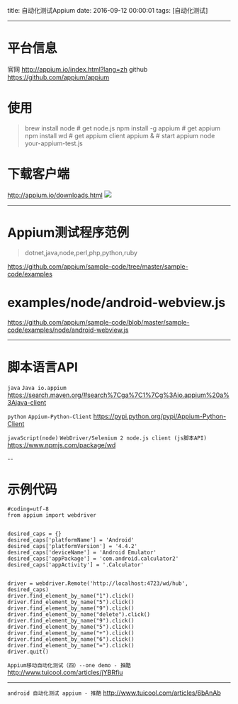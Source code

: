 title: 自动化测试Appium
date: 2016-09-12 00:00:01
tags: [自动化测试]


---

# 平台信息
官网  http://appium.io/index.html?lang=zh
github https://github.com/appium/appium



# 使用
> brew install node      # get node.js
> npm install -g appium  # get appium
> npm install wd         # get appium client
> appium &               # start appium
> node your-appium-test.js


# 下载客户端
http://appium.io/downloads.html
![]( http://7xnbs3.com1.z0.glb.clouddn.com/16-9-24/43180156.jpg)
<!--
-->


 ---
# Appium测试程序范例
>dotnet,java,node,perl,php,python,ruby


https://github.com/appium/sample-code/tree/master/sample-code/examples


# examples/node/android-webview.js
https://github.com/appium/sample-code/blob/master/sample-code/examples/node/android-webview.js


---
# 脚本语言API
`java` `Java io.appium`
https://search.maven.org/#search%7Cga%7C1%7Cg%3Aio.appium%20a%3Ajava-client


`python` `Appium-Python-Client`
https://pypi.python.org/pypi/Appium-Python-Client


`javaScript(node)` `WebDriver/Selenium 2 node.js client (js脚本API)`
https://www.npmjs.com/package/wd


--
# 示例代码
```
#coding=utf-8
from appium import webdriver


desired_caps = {}
desired_caps['platformName'] = 'Android'
desired_caps['platformVersion'] = '4.4.2'
desired_caps['deviceName'] = 'Android Emulator'
desired_caps['appPackage'] = 'com.android.calculator2'
desired_caps['appActivity'] = '.Calculator'


driver = webdriver.Remote('http://localhost:4723/wd/hub', desired_caps)
driver.find_element_by_name("1").click()
driver.find_element_by_name("5").click()
driver.find_element_by_name("9").click()
driver.find_element_by_name("delete").click()
driver.find_element_by_name("9").click()
driver.find_element_by_name("5").click()
driver.find_element_by_name("+").click()
driver.find_element_by_name("6").click()
driver.find_element_by_name("=").click()
driver.quit()
```


` Appium移动自动化测试（四）--one demo - 推酷 `
http://www.tuicool.com/articles/jYBRfiu


---

` android 自动化测试 appium - 推酷 `
http://www.tuicool.com/articles/6bAnAb

